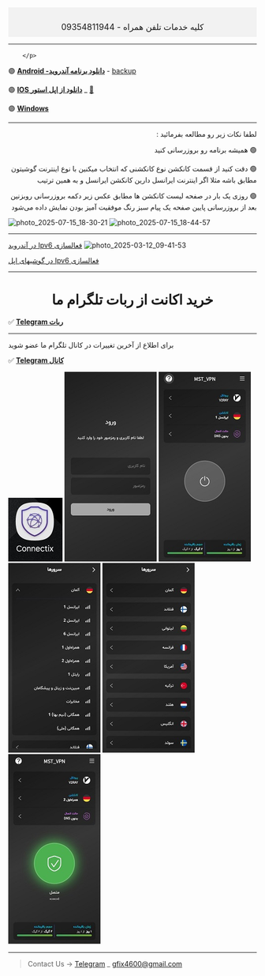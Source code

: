 <html lang="fa">
<head>
    <meta charset="UTF-8">
    <meta name="viewport" content="width=device-width, initial-scale=1.0">
    <title>وب‌سایت موبایل مصطفی</title>
    <style>
        .header {
            text-align: center;
            background-color: #f2f2f2;
            padding: 10px;
            font-size: 1.2em;
        }
        .header .brand {
            font-size: 1.5em;
            color: #6a0dad; /* رنگ بنفش برای تمایز */
            font-weight: bold;
        }
    </style>
</head>
<body>

<div class="header">
 <!-- <span class="brand">FixGsm</span>    --><br>  
    کلیه خدمات تلفن همراه - 09354811944
</div>

<!-- سایر محتوای صفحه شما اینجا قرار می‌گیرد -->

</body>
</html>

---

<left> 
        <p>
          
        </p>
       
</left>



🟣 [**Android -دانلود برنامه آندروید**](https://apps.irancdn.org/android/connectix-2.5.2-univ.apk) - [backup](https://drive.google.com/file/d/1M2rQ3EVxl1rZN1MALqthGV9U9tj_svls/view?usp=sharing)


🟣 [**IOS دانلود از اپل استور**](https://testflight.apple.com/join/DUrAN3P3 "مخصوص گوشیهای آیفون")  _ [🎥](https://drive.google.com/file/d/1ZNYhNTZCxctBvze1bEsSok4ujWjHx756/view?usp=drive_web "فیلم نصب روی آیفون") 



🟣 [**Windows**](https://apps.irancdn.org/windows/connectix-2.5.2-win.zip "مخصوص ویندوز ")



---
<div dir="rtl" align="right">
لطفا نکات زیر رو مطالعه بفرمائید : <br>

🟢 همیشه برنامه رو بروزرسانی کنید <br>

 🟢 دقت کنید از قسمت کانکشن نوع  کانکشنی که انتخاب میکنین با نوع اینترنت گوشیتون مطابق باشه مثلا اگر اینترنت ایرانسل دارین کانکشن ایرانسل و به همین ترتیب <br>


🟢 روزی یک بار در صفحه لیست کانکشن ها مطابق عکس زیر دکمه بروزرسانی روبزنین بعد از بروزرسانی پایین صفحه یک پیام سبز رنگ موفقیت آمیز بودن نمایش داده می‌شود <br>

</div>

![photo_2025-07-15_18-30-21](https://github.com/user-attachments/assets/35312648-8cc1-4f7c-b842-36382fbed020)
![photo_2025-07-15_18-44-57](https://github.com/user-attachments/assets/1680a359-2620-4471-9cae-d79477d88874)

---
[در آندروید Ipv6 فعالسازی](https://www.aparat.com/v/ndu013x)
![photo_2025-03-12_09-41-53](https://github.com/user-attachments/assets/986a5760-46a5-43c9-8491-0e49f0c67385)


[در گوشیهای اپل Ipv6 فعالسازی](https://vpnhelp.github.io/fa/docs/ipv6-apple) 

---

<h1>
<center> 
 خرید اکانت از ربات تلگرام ما
</center>
</h1>

✅ [**Telegram ربات**](https://t.me/mst_vpn_bot)




---
برای اطلاع از آخرین تغییرات در کانال تلگرام ما عضو شوید

✅ [**Telegram کانال**](https://t.me/+QDqHzG8cLuQ1Y2E8)


<img src="image/c4.jpg" />

<img src="image/1.jpg" />

<img src="image/2.jpg" />

<img src="image/4.jpg" />

<img src="image/3.jpg" />

<img src="image/5.jpg" />



__________________________________________

> Contact Us → [Telegram](http://t.me/fastfixgsm) _ [gfix4600@gmail.com](mailto:gfix4600@gmail.com)       
